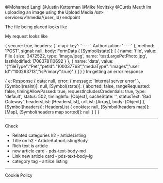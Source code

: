 @Mohamed Langi @Justin Ketterman @Mike Novitsky @Curtis Meuth 
Im uploading an image using the Upload Media /sst-services/v1/media/{user_id} endpoint

The file being placed looks like

My request looks like

{
  secure: true,
  headers: {
    'x-api-key': '----',
    Authorization: '----'
  },
  method: 'POST',
  signal: null,
  body: FormData {
    [Symbol(state)]: [
      {
        name: 'file',
        value: File {
          size: 3472522,
          type: 'image/jpeg',
          name: 'testLargePetPhoto.jpg',
          lastModified: 1708378110692
        }
      },
      {
        name: 'data',
        value: '{"fileType":"Pet","petId":"100037768","mediaType":"Images","user
Id":"100263713","isPrimary":true}'
      }
    ]
  }
}
Im getting an error response

{
  e: Response {
    data: null,
    error: { message: 'Internal server error' },
    [Symbol(realm)]: null,
    [Symbol(state)]: {
      aborted: false,
      rangeRequested: false,
      timingAllowPassed: true,
      requestIncludesCredentials: true,
      type: 'default',
      status: 502,
      timingInfo: [Object],
      cacheState: '',
      statusText: 'Bad Gateway',
      headersList: [HeadersList],
      urlList: [Array],
      body: [Object]
    },
    [Symbol(headers)]: HeadersList {
      cookies: null,
      [Symbol(headers map)]: [Map],
      [Symbol(headers map sorted)]: null
    }
  }
}


---
Check 
* Related categories h2 - articleListing
* Title on h2 - ArticleAuthorListingBody
* Rich text is article
* new article card - pds-text-body-md
* Link new article card - pds-text-body-lg
* category tag - artilce listing

---

Cookie Policy